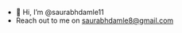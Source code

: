 - 👋 Hi, I’m @saurabhdamle11
- Reach out to me on saurabhdamle8@gmail.com
<!---
saurabhdamle11/saurabhdamle11 is a ✨ special ✨ repository because its `README.md` (this file) appears on your GitHub profile.
You can click the Preview link to take a look at your changes.
--->
